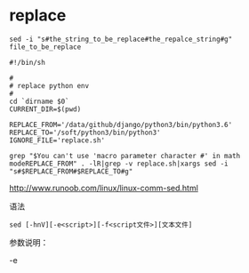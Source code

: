 # replace

```
sed -i "s#the_string_to_be_replace#the_repalce_string#g" file_to_be_replace
```

```
#!/bin/sh

#
# replace python env
#
cd `dirname $0`
CURRENT_DIR=$(pwd)

REPLACE_FROM='/data/github/django/python3/bin/python3.6'
REPLACE_TO='/soft/python3/bin/python3'
IGNORE_FILE='replace.sh'

grep "$You can't use 'macro parameter character #' in math modeREPLACE_FROM" . -lR|grep -v replace.sh|xargs sed -i "s#$REPLACE_FROM#$REPLACE_TO#g"
```





http://www.runoob.com/linux/linux-comm-sed.html


语法
```
sed [-hnV][-e<script>][-f<script文件>][文本文件]
```
参数说明：

-e<script>或--expression=<script> 以选项中指定的script来处理输入的文本文件。
-f<script文件>或--file=<script文件> 以选项中指定的script文件来处理输入的文本文件。
-h或--help 显示帮助。
-n或--quiet或--silent 仅显示script处理后的结果。
-V或--version 显示版本信息。
动作说明：

a ：新增， a 的后面可以接字串，而这些字串会在新的一行出现(目前的下一行)～
c ：取代， c 的后面可以接字串，这些字串可以取代 n1,n2 之间的行！
d ：删除，因为是删除啊，所以 d 后面通常不接任何咚咚；
i ：插入， i 的后面可以接字串，而这些字串会在新的一行出现(目前的上一行)；
p ：打印，亦即将某个选择的数据印出。通常 p 会与参数 sed -n 一起运行～
s ：取代，可以直接进行取代的工作哩！通常这个 s 的动作可以搭配正规表示法！例如 1,20s/old/new/g 就是啦

----------------------------------------------------------------------------------
/tmp $ cat testfile 
HELLO LINUX!  
Linux is a free unix-type opterating system.  
This is a linux testfile!  
Linux test 
/tmp $ sed -e 4a\newline testfile
HELLO LINUX!  
Linux is a free unix-type opterating system.  
This is a linux testfile!  
Linux test 
newline
/tmp $ cat testfile 
HELLO LINUX!  
Linux is a free unix-type opterating system.  
This is a linux testfile!  
Linux test 

did not modify the file
----------------------------------------------------------------------------------
nl /etc/passwd | sed '2,5d'   # 将 /etc/passwd 的内容列出并且列印行号，同时，请将第 2~5 行删除！

nl /etc/passwd | sed '2d'  # 将 /etc/passwd 的内容列出并且列印行号，同时，请将第 2 行删除！


nl /etc/passwd | sed '3,$d'   #删除第 3 到最后一行


nl /etc/passwd | sed '2a drink tea'  # 在第二行后(亦即是加在第三行)加上『drink tea?』字样！

nl /etc/passwd | sed '2i drink tea'  # 在第二行前 加上『drink tea?』字样！

nl /etc/passwd | sed '2a Drink tea or ......\
> drink beer ?'			# 第二行后面加入两行字，例如『Drink tea or .....』与『drink beer?』	


 nl /etc/passwd | sed '2,5c No 2-5 number' # 将第2-5行的内容取代成为『No 2-5 number』

 nl /etc/passwd | sed -n '5,7p' 	# 仅列出 /etc/passwd 文件内的第 5-7 行

 nl /etc/passwd | sed '/root/p'    # 搜索 /etc/passwd有root关键字的行(如果root找到，除了输出所有行，还会输出匹配行。)

 nl /etc/passwd | sed -n '/root/p'  # 搜索 /etc/passwd有root关键字的行(使用-n的时候将只打印包含模板的行。)

nl /etc/passwd | sed  '/root/d'  # 删除/etc/passwd所有包含root的行，其他行输出

nl /etc/passwd | sed -n '/bash/{s/bash/blueshell/;p;q}'    
# 搜索/etc/passwd,找到root对应的行，执行后面花括号中的一组命令，每个命令之间用分号分隔，这里把bash替换为blueshell，再输出这行：



sed 's/要被取代的字串/新的字串/g'
 /sbin/ifconfig eth0 | grep 'inet addr' | sed 's/^.*addr://g'

		eth0 Link encap:Ethernet HWaddr 00:90:CC:A6:34:84
		inet addr:192.168.1.100 Bcast:192.168.1.255 Mask:255.255.255.0
		inet6 addr: fe80::290:ccff:fea6:3484/64 Scope:Link
		UP BROADCAST RUNNING MULTICAST MTU:1500 Metric:1
		.....(以下省略).....
		=>
		 	inet addr:192.168.1.100 Bcast:192.168.1.255 Mask:255.255.255.0
		=>
			192.168.1.100 Bcast:192.168.1.255 Mask:255.255.255.0

/sbin/ifconfig eth0 | grep 'inet addr' | sed 's/^.*addr://g' | sed 's/Bcast.*$//g'
		192.168.1.100 Bcast:192.168.1.255 Mask:255.255.255.0
	=>
		192.168.1.100


# 一条sed命令，删除/etc/passwd第三行到末尾的数据，并把bash替换为blueshell
nl /etc/passwd | sed -e '3,$d' -e 's/bash/blueshell/'


# 利用 sed 将 regular_express.txt 内每一行结尾若为 . 则换成 !
sed -i 's/\.$/\!/g' regular_express.txt	(直接修改文件内容(危险动作))

利用 sed 直接在 regular_express.txt 最后一行加入『# This is a test』
sed -i '$a # This is a test' regular_express.txt

----------------------------------------------------------------------------------
https://www.cnblogs.com/jiangshitong/p/6607552.html
https://www.cnblogs.com/-zyj/p/5763303.html
----------------------------------------------------------------------------------
----------------------------------------------------------------------------------
----------------------------------------------------------------------------------


